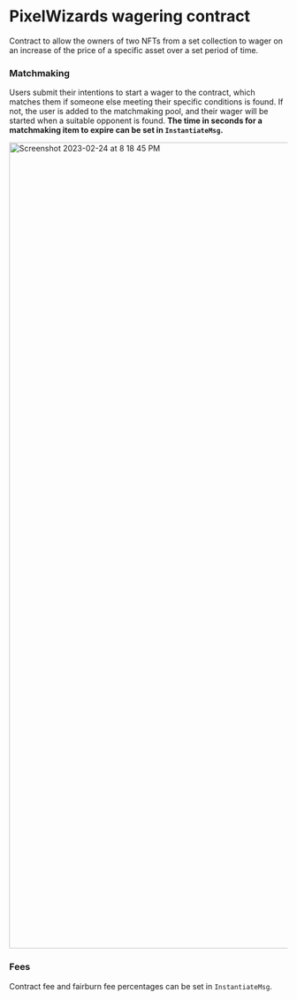# PixelWizards wagering contract

Contract to allow the owners of two NFTs from a set collection to wager on an increase of the price of a specific asset over a set period of time.

### Matchmaking

Users submit their intentions to start a wager to the contract, which matches them if someone else meeting their specific conditions is found. If not, the user is added to the matchmaking pool, and their wager will be started when a suitable opponent is found. **The time in seconds for a matchmaking item to expire can be set in `InstantiateMsg`.**

<img width="1456" alt="Screenshot 2023-02-24 at 8 18 45 PM" src="https://user-images.githubusercontent.com/25516960/221328078-ca4fbe20-3c37-405f-afda-0568e96a329a.png">


### Fees
Contract fee and fairburn fee percentages can be set in `InstantiateMsg`.
